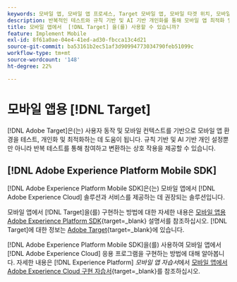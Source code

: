 ```yaml
---
keywords: 모바일 앱, 모바일 앱 프로세스, Target 모바일 앱, 모바일 타겟 위치, 모바일 앱 성공 지표
description: 반복적인 테스트와 규칙 기반 및 AI 기반 개인화를 통해 모바일 앱 최적화 및 개인화를 위해  [!DNL Adobe Target] 을(를) 사용하는 방법에 대해 알아봅니다.
title: 모바일 앱에서  [!DNL Target] 을(를) 사용할 수 있습니까?
feature: Implement Mobile
exl-id: 8f61a0ae-04e4-41ed-ad30-fbcca13c4d21
source-git-commit: ba53161b2ec51af3d90994773034790feb51099c
workflow-type: tm+mt
source-wordcount: '148'
ht-degree: 22%

---
```


# 모바일 앱용 [!DNL Target]

[!DNL Adobe Target]은(는) 사용자 동작 및 모바일 컨텍스트를 기반으로 모바일 앱 환경을 테스트, 개인화 및 최적화하는 데 도움이 됩니다. 규칙 기반 및 AI 기반 개인 설정뿐만 아니라 반복 테스트를 통해 참여하고 변환하는 상호 작용을 제공할 수 있습니다.

## [!DNL Adobe Experience Platform Mobile SDK]

[!DNL Adobe Experience Platform Mobile SDK]은(는) 모바일 앱에서 [!DNL Adobe Experience Cloud] 솔루션과 서비스를 제공하는 데 권장되는 솔루션입니다.

모바일 앱에서 [!DNL Target]을(를) 구현하는 방법에 대한 자세한 내용은 [모바일 앱용 Adobe Experience Platform SDK](https://developer.adobe.com/client-sdks/documentation/){target=_blank} 설명서를 참조하십시오. [!DNL Target]에 대한 정보는 [Adobe Target](https://developer.adobe.com/client-sdks/documentation/adobe-target/){target=_blank}에 있습니다.

[!DNL Adobe Experience Platform Mobile SDK]을(를) 사용하여 모바일 앱에서 [!DNL Adobe Experience Cloud] 응용 프로그램을 구현하는 방법에 대해 알아봅니다. 자세한 내용은 [!DNL Experience Platform] *모바일 앱 자습서*&#x200B;에서 [모바일 앱에서 Adobe Experience Cloud 구현 자습서](https://experienceleague.adobe.com/docs/platform-learn/implement-mobile-sdk/overview.html){target=_blank}를 참조하십시오.
